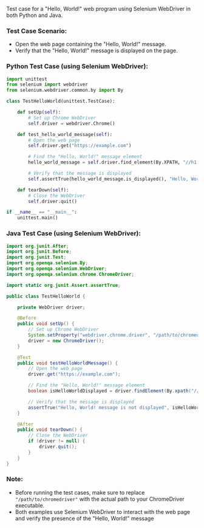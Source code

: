 Test case for a "Hello, World!" web program using Selenium WebDriver in both Python and Java.

### Test Case Scenario:
- Open the web page containing the "Hello, World!" message.
- Verify that the "Hello, World!" message is displayed on the page.

### Python Test Case (using Selenium WebDriver):

```python
import unittest
from selenium import webdriver
from selenium.webdriver.common.by import By

class TestHelloWorld(unittest.TestCase):

    def setUp(self):
        # Set up Chrome WebDriver
        self.driver = webdriver.Chrome()

    def test_hello_world_message(self):
        # Open the web page
        self.driver.get("https://example.com")

        # Find the "Hello, World!" message element
        hello_world_message = self.driver.find_element(By.XPATH, "//h1[contains(text(), 'Hello, World!')]")

        # Verify that the message is displayed
        self.assertTrue(hello_world_message.is_displayed(), "Hello, World! message is not displayed")

    def tearDown(self):
        # Close the WebDriver
        self.driver.quit()

if __name__ == "__main__":
    unittest.main()
```

### Java Test Case (using Selenium WebDriver):

```java
import org.junit.After;
import org.junit.Before;
import org.junit.Test;
import org.openqa.selenium.By;
import org.openqa.selenium.WebDriver;
import org.openqa.selenium.chrome.ChromeDriver;

import static org.junit.Assert.assertTrue;

public class TestHelloWorld {

    private WebDriver driver;

    @Before
    public void setUp() {
        // Set up Chrome WebDriver
        System.setProperty("webdriver.chrome.driver", "/path/to/chromedriver");
        driver = new ChromeDriver();
    }

    @Test
    public void testHelloWorldMessage() {
        // Open the web page
        driver.get("https://example.com");

        // Find the "Hello, World!" message element
        boolean isHelloWorldDisplayed = driver.findElement(By.xpath("//h1[contains(text(), 'Hello, World!')]")).isDisplayed();

        // Verify that the message is displayed
        assertTrue("Hello, World! message is not displayed", isHelloWorldDisplayed);
    }

    @After
    public void tearDown() {
        // Close the WebDriver
        if (driver != null) {
            driver.quit();
        }
    }
}
```

### Note:
- Before running the test cases, make sure to replace `"/path/to/chromedriver"` with the actual path to your ChromeDriver executable.
- Both examples use Selenium WebDriver to interact with the web page and verify the presence of the "Hello, World!" message
